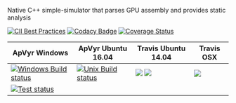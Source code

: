 
Native C++ simple-simulator that parses GPU assembly and provides static analysis

[![CII Best Practices](https://bestpractices.coreinfrastructure.org/projects/2198/badge)](https://bestpractices.coreinfrastructure.org/projects/2198)
[![Codacy Badge](https://api.codacy.com/project/badge/Grade/83f648c94e4d41d09a57e279c611d380)](https://www.codacy.com/app/dooglz/gpuvis_server?utm_source=github.com&amp;utm_medium=referral&amp;utm_content=dooglz/gpuvis_server&amp;utm_campaign=Badge_Grade)
[![Coverage Status](https://coveralls.io/repos/github/dooglz/gpuvis_server/badge.svg?branch=master)](https://coveralls.io/github/dooglz/gpuvis_server?branch=master)

| ApVyr Windows | ApVyr Ubuntu 16.04 | Travis Ubuntu 14.04| Travis OSX |
| ------------- | ------------- |------------- |------------- |
| [![Windows Build status](https://appveyor-matrix-badges.herokuapp.com/repos/dooglz/gpuvis-server/branch/master/1)](https://ci.appveyor.com/project/dooglz/gpuvis-server) | [![Unix Build status](https://appveyor-matrix-badges.herokuapp.com/repos/dooglz/gpuvis-server/branch/master/2)](https://ci.appveyor.com/project/dooglz/gpuvis-server) | [![](https://badges.herokuapp.com/travis/dooglz/gpuvis_server?env=CACHE_NAME=JOB1&label=clang-6)](https://travis-ci.org/dooglz/gpuvis_server) [![](https://badges.herokuapp.com/travis/dooglz/gpuvis_server?env=CACHE_NAME=JOB2&label=gcc-8)](https://travis-ci.org/dooglz/gpuvis_server)|[![](https://badges.herokuapp.com/travis/dooglz/gpuvis_server?env=CACHE_NAME=JOB0&label=osx)](https://travis-ci.org/dooglz/gpuvis_server) | 
| [![Test status](http://teststatusbadge.azurewebsites.net/api/status/dooglz/gpuvis-server)](https://ci.appveyor.com/project/dooglz/gpuvis-server) | | | |



